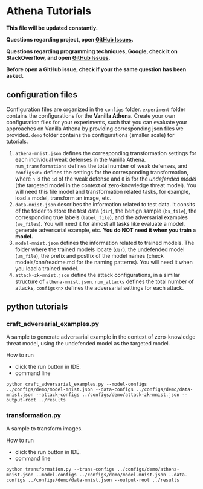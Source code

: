 #  Athena Tutorials
  
**This file will be updated constantly.**
  
**Questions regarding project, open [GitHub Issues](https://github.com/csce585-mlsystems/project-athena/issues ).**
  
**Questions regarding programming techniques, Google, check it on StackOverflow, and open [GitHub Issues](https://github.com/csce585-mlsystems/project-athena/issues ).**
  
**Before open a GitHub issue, check if your the same question has been asked.**
  
##  configuration files
  
Configuration files are organized in the ``configs`` folder. ``experiment`` folder contains the configurations for the **Vanilla Athena**. Create your own configuration files for your experiments, such that you can evaluate your approaches on Vanilla Athena by providing corresponding json files we provided. ``demo`` folder contains the configurations (smaller scale) for tutorials.
  
1. ``athena-mnist.json`` defines the corresponding transformation settings for each individual weak defenses in the Vanilla Athena. ``num_transformations`` defines the total number of weak defenses, and ``configs<n>`` defines the settings for the corresponding transformation, where ``n`` is the ``id`` of the weak defense and ``0`` is for the _undefended model_ (the targeted model in the context of zero-knowledge threat model). You will need this file model and transformation related tasks, for example, load a model, transform an image, etc.
2. ``data-mnist.json`` describes the information related to test data. It consits of the folder to store the test data (``dir``), the benign sample (``bs_file``), the corresponding true labels (``label_file``), and the adversarial examples (``ae_files``). You will need it for almost all tasks like evaluate a model, generate adversarial example, etc. **You do NOT need it when you train a model.**
3. ``model-mnist.json`` defines the information related to trained models. The folder where the trained models locate (``dir``), the undefended model (``um_file``), the prefix and postfix of the model names (check models/cnn/readme.md for the naming patterns). You will need it when you load a trained model.
4. ``attack-zk-mnist.json`` define the attack configurations, in a similar structure of ``athena-mnist.json``. ``num_attacks`` defines the total number of attacks, ``configs<n>`` defines the adversarial settings for each attack.
  
##  python tutorials
  
###  craft_adversarial_examples.py
  
A sample to generate adversarial example in the context of zero-knowledge threat model, using the undefended model as the targeted model.
  
How to run
* click the run button in IDE.
* command line
  
``python craft_adversarial_examples.py --model-configs ../configs/demo/model-mnist.json --data-configs ../configs/demo/data-mnist.json --attack-configs ../configs/demo/attack-zk-mnist.json --output-root ../results``
  
  
###  transformation.py
  
A sample to transform images.
  
How to run
* click the run button in IDE.
* command line
  
``python transformation.py --trans-configs ../configs/demo/athena-mnist.json --model-configs ../configs/demo/model-mnist.json --data-configs ../configs/demo/data-mnist.json --output-root ../results``
  
  